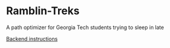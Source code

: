 # Ramblin-Treks
A path optimizer for Georgia Tech students trying to sleep in late


[Backend instructions](backend/README.md)
